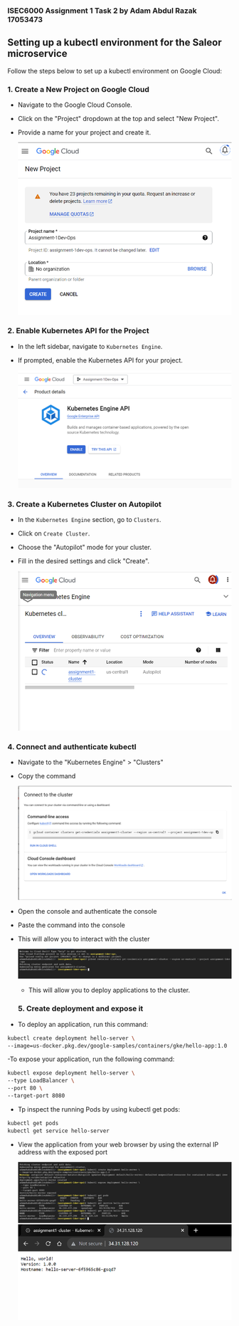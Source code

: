 ### ISEC6000 Assignment 1 Task 2 by Adam Abdul Razak 17053473

## Setting up a kubectl environment for the Saleor microservice

Follow the steps below to set up a kubectl environment on Google Cloud:

### 1. Create a New Project on Google Cloud

- Navigate to the Google Cloud Console.
- Click on the "Project" dropdown at the top and select "New Project".
- Provide a name for your project and create it.

    ![Create Project](create-project.PNG)

### 2. Enable Kubernetes API for the Project

- In the left sidebar, navigate to `Kubernetes Engine`.
- If prompted, enable the Kubernetes API for your project.

    ![Enable Kubernetes API](enable-API-for-kubernetes.PNG)

### 3. Create a Kubernetes Cluster on Autopilot

- In the `Kubernetes Engine` section, go to `Clusters`.
- Click on `Create Cluster`.
- Choose the "Autopilot" mode for your cluster.
- Fill in the desired settings and click "Create".

    ![Create Autopilot Cluster](created-luster.PNG)

### 4. Connect and authenticate kubectl 
- Navigate to the "Kubernetes Engine" > "Clusters"
- Copy the command
  
    ![Create Autopilot Cluster](connect-cluster.PNG)
  
- Open the console and authenticate the console
- Paste the command into the console
- This will allow you to interact with the cluster

    ![Create Autopilot Cluster](console-connect.PNG)

  - This will allow you to deploy applications to the cluster.
 
  ### 5. Create deployment and expose it
- To deploy an application, run this command:
```bash
kubectl create deployment hello-server \
--image=us-docker.pkg.dev/google-samples/containers/gke/hello-app:1.0
```

-To expose your application, run the following command:


```bash
kubectl expose deployment hello-server \
--type LoadBalancer \
--port 80 \
--target-port 8080
```


- Tp inspect the running Pods by using kubectl get pods:
```bash
kubectl get pods
kubectl get service hello-server 
```
- View the application from your web browser by using the external IP address with the exposed
port

    ![Create Autopilot Cluster](deploy-expose.PNG)
  ![Create Autopilot Cluster](hello.PNG)
